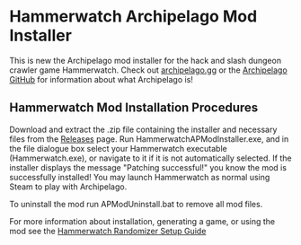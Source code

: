 # Hammerwatch Archipelago Mod Installer

This is new the Archipelago mod installer for the hack and slash dungeon crawler game Hammerwatch. Check out [archipelago.gg](https://archipelago.gg/) or 
the [Archipelago GitHub](https://github.com/ArchipelagoMW/Archipelago/releases) for information about what Archipelago is!

## Hammerwatch Mod Installation Procedures

Download and extract the .zip file containing the installer and necessary files from the 
[Releases](https://github.com/Parcosmic/HammerwatchAPModInstaller/releases) page. Run HammerwatchAPModInstaller.exe, and
in the file dialogue box select your Hammerwatch executable (Hammerwatch.exe), or navigate to it if it is not
automatically selected. If the installer displays the message "Patching successful!" you know the mod is successfully
installed! You may launch Hammerwatch as normal using Steam to play with Archipelago.

To uninstall the mod run APModUninstall.bat to remove all mod files.

For more information about installation, generating a game, or using the mod see the 
[Hammerwatch Randomizer Setup Guide](https://github.com/Parcosmic/Hammerwatch-Archipelago/blob/dev/worlds/hammerwatch/docs/setup_en.md)
